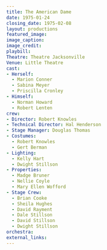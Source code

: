 ```yaml
---
title: The American Dame
date: 1975-01-24
closing_date: 1975-02-08
layout: productions
featured_image:
image_caption:
image_credit:
playbill:
Theatre: Theatre Jacksonville
Venue: Little Theatre
cast:
- Herself:
  - Marion Conner
  - Sabina Meyer
  - Priscilla Cronley
- Himself:
  - Norman Howard
  - Robert Lenten
crew:
- Director: Robert Knowles
- Technical Director: Hal Henderson
- Stage Manager: Douglas Thomas
- Costumes:
  - Robert Knowles
  - Gert Berman
- Lighting:
  - Kelly Hart
  - Dwight Stillson
- Properties:
  - Madge Bruner
  - Nellie Coyle
  - Mary Ellen Wofford
- Stage Crew:
  - Brian Cooke
  - Sheila Hughes
  - David Rayment
  - Dale Stillson
  - David Stillson
  - Dwight Stillson
orchestra:
external_links:
---
```


